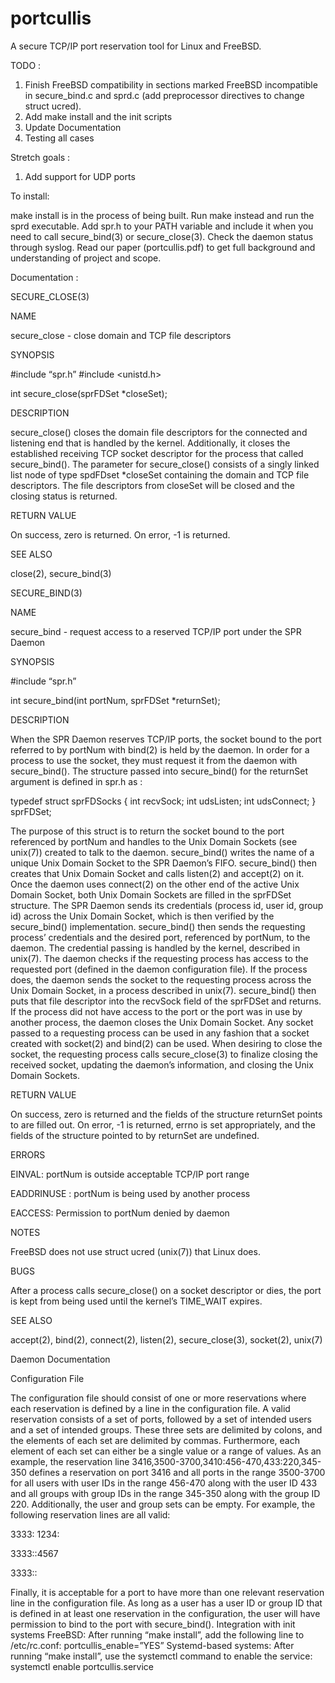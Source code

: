 # portcullis
A secure TCP/IP port reservation tool for Linux and FreeBSD.

TODO : 

1. Finish FreeBSD compatibility in sections marked FreeBSD incompatible in secure_bind.c and sprd.c (add preprocessor directives to change struct ucred).
2. Add make install and the init scripts
3. Update Documentation
4. Testing  all cases

Stretch goals :

1. Add support for UDP ports

To install: 

make install is in the process of being built. Run make instead and run the sprd executable. Add spr.h to your PATH variable and include it when you need to call secure_bind(3) or secure_close(3). Check the daemon status through syslog. Read our paper (portcullis.pdf) to get full background and understanding of project and scope.

Documentation :

SECURE_CLOSE(3)

NAME

secure_close - close domain and TCP file descriptors

SYNOPSIS

#include “spr.h”
#include <unistd.h>

int secure_close(sprFDSet *closeSet);

DESCRIPTION

secure_close() closes the domain file descriptors for the connected and listening end
that is handled by the kernel. Additionally, it closes the established receiving TCP socket
descriptor for the process that called secure_bind().
The parameter for secure_close() consists of a singly linked list node of type spdFDset
*closeSet containing the domain and TCP file descriptors. The file descriptors from
closeSet will be closed and the closing status is returned.

RETURN VALUE

On success, zero is returned. On error, -1 is returned.

SEE ALSO

close(2), secure_bind(3)

SECURE_BIND(3)

NAME

secure_bind - request access to a reserved TCP/IP port under the SPR Daemon

SYNOPSIS

#include “spr.h”

int secure_bind(int portNum, sprFDSet *returnSet);

DESCRIPTION

When the SPR Daemon reserves TCP/IP ports, the socket bound to the port referred to by
portNum with bind(2) is held by the daemon. In order for a process to use the socket, they must
request it from the daemon with secure_bind(). The structure passed into secure_bind() for the
returnSet argument is defined in spr.h as :

typedef struct sprFDSocks {
int recvSock;
int udsListen;
int udsConnect;
} sprFDSet;

The purpose of this struct is to return the socket bound to the port referenced by portNum and
handles to the Unix Domain Sockets (see unix(7)) created to talk to the daemon.
secure_bind() writes the name of a unique Unix Domain Socket to the SPR Daemon’s FIFO.
secure_bind() then creates that Unix Domain Socket and calls listen(2) and accept(2) on it.
Once the daemon uses connect(2) on the other end of the active Unix Domain Socket, both
Unix Domain Sockets are filled in the sprFDSet structure. The SPR Daemon sends its
credentials (process id, user id, group id) across the Unix Domain Socket, which is then verified
by the secure_bind() implementation. secure_bind() then sends the requesting process’
credentials and the desired port, referenced by portNum, to the daemon. The credential passing
is handled by the kernel, described in unix(7). The daemon checks if the requesting process has
access to the requested port (defined in the daemon configuration file). If the process does, the
daemon sends the socket to the requesting process across the Unix Domain Socket, in a
process described in unix(7). secure_bind() then puts that file descriptor into the recvSock field
of the sprFDSet and returns. If the process did not have access to the port or the port was in
use by another process, the daemon closes the Unix Domain Socket. Any socket passed to a
requesting process can be used in any fashion that a socket created with socket(2) and bind(2)
can be used. When desiring to close the socket, the requesting process calls secure_close(3) to
finalize closing the received socket, updating the daemon’s information, and closing the Unix
Domain Sockets.

RETURN VALUE

On success, zero is returned and the fields of the structure returnSet points to are filled out. On
error, -1 is returned, errno is set appropriately, and the fields of the structure pointed to by
returnSet are undefined.

ERRORS

EINVAL: portNum is outside acceptable TCP/IP port range

EADDRINUSE : portNum is being used by another process

EACCESS: Permission to portNum denied by daemon

NOTES

FreeBSD does not use struct ucred (unix(7)) that Linux does.

BUGS

After a process calls secure_close() on a socket descriptor or dies, the port is kept from being
used until the kernel’s TIME_WAIT expires.

SEE ALSO

accept(2), bind(2), connect(2), listen(2), secure_close(3), socket(2), unix(7)

Daemon Documentation

Configuration File

The configuration file should consist of one or more reservations where each reservation is
defined by a line in the configuration file. A valid reservation consists of a set of ports, followed
by a set of intended users and a set of intended groups. These three sets are delimited by
colons, and the elements of each set are delimited by commas. Furthermore, each element of
each set can either be a single value or a range of values. As an example, the reservation line
3416,3500-3700,3410:456-470,433:220,345-350
defines a reservation on port 3416 and all ports in the range 3500-3700 for all users with user
IDs in the range 456-470 along with the user ID 433 and all groups with group IDs in the range
345-350 along with the group ID 220.
Additionally, the user and group sets can be empty. For example, the following reservation lines
are all valid:

3333: 1234:

3333::4567

3333::

Finally, it is acceptable for a port to have more than one relevant reservation line in the
configuration file. As long as a user has a user ID or group ID that is defined in at least one
reservation in the configuration, the user will have permission to bind to the port with
secure_bind().
Integration with init systems
FreeBSD:
After running “make install”, add the following line to /etc/rc.conf:
portcullis_enable=”YES”
Systemd-based systems:
After running “make install”, use the systemctl command to enable the service:
systemctl enable portcullis.service
